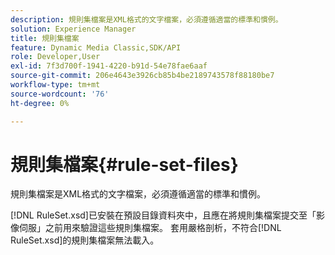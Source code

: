 ```yaml
---
description: 規則集檔案是XML格式的文字檔案，必須遵循適當的標準和慣例。
solution: Experience Manager
title: 規則集檔案
feature: Dynamic Media Classic,SDK/API
role: Developer,User
exl-id: 7f3d700f-1941-4220-b91d-54e78fae6aaf
source-git-commit: 206e4643e3926cb85b4be2189743578f88180be7
workflow-type: tm+mt
source-wordcount: '76'
ht-degree: 0%

---
```


# 規則集檔案{#rule-set-files}

規則集檔案是XML格式的文字檔案，必須遵循適當的標準和慣例。

[!DNL RuleSet.xsd]已安裝在預設目錄資料夾中，且應在將規則集檔案提交至「影像伺服」之前用來驗證這些規則集檔案。 套用嚴格剖析，不符合[!DNL RuleSet.xsd]的規則集檔案無法載入。

